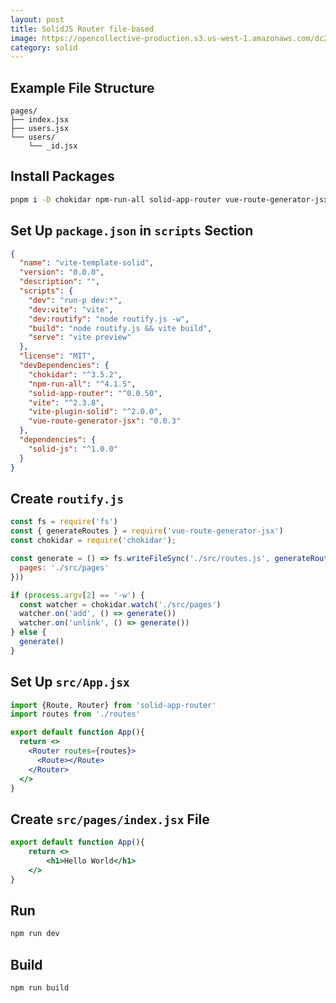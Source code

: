 ```yaml
---
layout: post
title: SolidJS Router file-based
image: https://opencollective-production.s3.us-west-1.amazonaws.com/dc256140-1811-11eb-8450-a7b84694d9f2.png
category: solid
---
```


## Example File Structure

```
pages/
├── index.jsx
├── users.jsx
└── users/
    └── _id.jsx
```

## Install Packages

```bash
pnpm i -D chokidar npm-run-all solid-app-router vue-route-generator-jsx
```

## Set Up `package.json` in `scripts` Section

```json
{
  "name": "vite-template-solid",
  "version": "0.0.0",
  "description": "",
  "scripts": {
    "dev": "run-p dev:*",
    "dev:vite": "vite",
    "dev:routify": "node routify.js -w",
    "build": "node routify.js && vite build",
    "serve": "vite preview"
  },
  "license": "MIT",
  "devDependencies": {
    "chokidar": "^3.5.2",
    "npm-run-all": "^4.1.5",
    "solid-app-router": "^0.0.50",
    "vite": "^2.3.8",
    "vite-plugin-solid": "^2.0.0",
    "vue-route-generator-jsx": "0.0.3"
  },
  "dependencies": {
    "solid-js": "^1.0.0"
  }
}

```

## Create `routify.js`

```javascript
const fs = require('fs')
const { generateRoutes } = require('vue-route-generator-jsx')
const chokidar = require('chokidar');

const generate = () => fs.writeFileSync('./src/routes.js', generateRoutes({
  pages: './src/pages'
}))

if (process.argv[2] == '-w') {
  const watcher = chokidar.watch('./src/pages')
  watcher.on('add', () => generate())
  watcher.on('unlink', () => generate())  
} else {
  generate()
}
```

## Set Up `src/App.jsx`

```jsx
import {Route, Router} from 'solid-app-router'
import routes from './routes'

export default function App(){
  return <>
    <Router routes={routes}>
      <Route></Route>
    </Router>
  </>
}
```

## Create `src/pages/index.jsx` File

```jsx
export default function App(){
	return <>
		<h1>Hello World</h1>
	</>
}
```

## Run

```bash
npm run dev
```

## Build

```bash
npm run build
```
